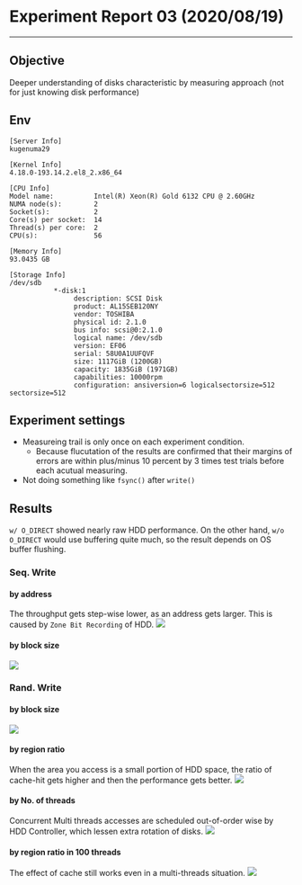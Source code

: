 # Experiment Report 03 (2020/08/19)
---

## Objective
Deeper understanding of disks characteristic by measuring approach (not for just knowing disk performance)

## Env
```
[Server Info]
kugenuma29

[Kernel Info]
4.18.0-193.14.2.el8_2.x86_64

[CPU Info]
Model name:          Intel(R) Xeon(R) Gold 6132 CPU @ 2.60GHz
NUMA node(s):        2
Socket(s):           2
Core(s) per socket:  14
Thread(s) per core:  2
CPU(s):              56

[Memory Info]
93.0435 GB

[Storage Info]
/dev/sdb
           *-disk:1
                description: SCSI Disk
                product: AL15SEB120NY
                vendor: TOSHIBA
                physical id: 2.1.0
                bus info: scsi@0:2.1.0
                logical name: /dev/sdb
                version: EF06
                serial: 58U0A1UUFQVF
                size: 1117GiB (1200GB)
                capacity: 1835GiB (1971GB)
                capabilities: 10000rpm
                configuration: ansiversion=6 logicalsectorsize=512 sectorsize=512
```

## Experiment settings
- Measureing trail is only once on each experiment condition.
    - Because flucutation of the results are confirmed that their margins of errors are within plus/minus 10 percent by 3 times test trials before each acutual measuring.
- Not doing something like `fsync()` after `write()`

## Results
`w/ O_DIRECT` showed nearly raw HDD performance. On the other hand, `w/o O_DIRECT` would use buffering quite much, so the result depends on OS buffer flushing.

### Seq. Write
#### by address
The throughput gets step-wise lower, as an address gets larger. This is caused by `Zone Bit Recording` of HDD.
![](write_s_address.png)

#### by block size
![](write_s_bsize.png)

### Rand. Write
#### by block size
![](write_r_01bsize.png)

#### by region ratio
When the area you access is a small portion of HDD space, the ratio of cache-hit gets higher and then the performance gets better.
![](write_r_02region.png)

#### by No. of threads
Concurrent Multi threads accesses are scheduled out-of-order wise by HDD Controller, which lessen extra rotation of disks.
![](write_r_03threads.png)

#### by region ratio in 100 threads
The effect of cache still works even in a multi-threads situation.
![](write_r_04regions_mthreads.png)
